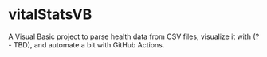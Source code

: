 # vitalStatsVB

A Visual Basic project to parse health data from CSV files, visualize it with (? - TBD), and automate a bit with GitHub Actions.

<!--
HEALTHDATA:
[
  {
    "donation_date": "2025-03-03T00:00:00",
    "donation_type": "plasma",
    "weight_kg": 84.6,
    "amount_donated_ml": 857,
    "blood_pressure": "120/30",
    "pulse": 74,
    "temperature": 36.1,
    "hemoglobin": 15.3
  }
]
-->
